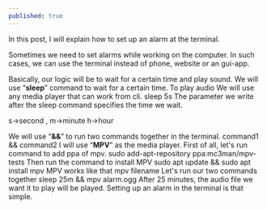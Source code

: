 ```yaml
---
published: true
---
```



In this post, I will explain how to set up an alarm at the terminal.

Sometimes we need to set alarms while working on the computer. In such cases, we can use the terminal instead of phone, website or an gui-app.

Basically, our logic will be to wait for a certain time and play sound. We will use “**sleep**” command to wait for a certain time. To play audio We will use any media player that can work from cli.
	sleep 5s
The parameter we write after the sleep command specifies the time we wait.

s->second , m->minute h->hour

We will use “**&&**” to run two commands together in the terminal.
	command1 && command2
I will use “**MPV**” as the media player. First of all, let's run command to add ppa of mpv.
 	sudo add-apt-repository ppa:mc3man/mpv-tests
Then run the command to install MPV
	sudo apt update && sudo apt install mpv
MPV works like that
    mpv filename
Let's run our two commands together
	sleep 25m && mpv alarm.ogg
After 25 minutes, the audio file we want it to play will be played. Setting up an alarm in the terminal is that simple.
